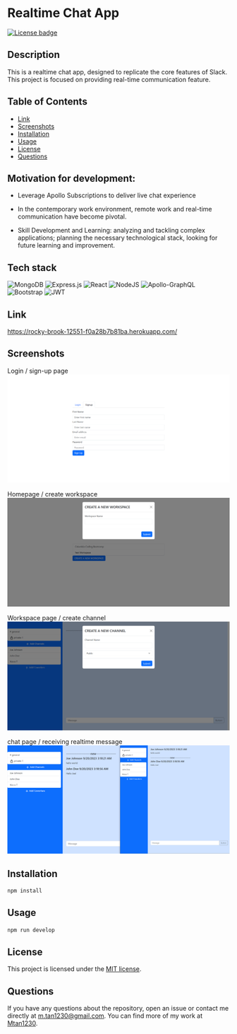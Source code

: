 # Realtime Chat App

[![License badge](https://img.shields.io/badge/liscense-MIT-blue)](./LICENSE) 

## Description

This is a realtime chat app, designed to replicate the core features of Slack. This project is focused on providing real-time communication feature.

## Table of Contents  
- [Link](#link)
- [Screenshots](#screenshots)
- [Installation](#installation)
- [Usage](#usage)
- [License](#license)
- [Questions](#questions)  

## Motivation for development: 

* Leverage Apollo Subscriptions to deliver live chat experience

* In the contemporary work environment, remote work and real-time communication have become pivotal. 

* Skill Development and Learning: analyzing and tackling complex applications; planning the necessary technological stack, looking for future learning and improvement.

## Tech stack

![MongoDB](https://img.shields.io/badge/MongoDB-%234ea94b.svg?style=for-the-badge&logo=mongodb&logoColor=white)
![Express.js](https://img.shields.io/badge/express.js-%23404d59.svg?style=for-the-badge&logo=express&logoColor=%2361DAFB)
![React](https://img.shields.io/badge/react-%2320232a.svg?style=for-the-badge&logo=react&logoColor=%2361DAFB)
![NodeJS](https://img.shields.io/badge/node.js-6DA55F?style=for-the-badge&logo=node.js&logoColor=white)
![Apollo-GraphQL](https://img.shields.io/badge/-ApolloGraphQL-311C87?style=for-the-badge&logo=apollo-graphql)
![Bootstrap](https://img.shields.io/badge/bootstrap-%238511FA.svg?style=for-the-badge&logo=bootstrap&logoColor=white)
![JWT](https://img.shields.io/badge/JWT-black?style=for-the-badge&logo=JSON%20web%20tokens)

## Link

https://rocky-brook-12551-f0a28b7b81ba.herokuapp.com/

## Screenshots

Login / sign-up page
![Login / sign-up page](Assets/login-signup.png)

Homepage / create workspace
![Homepage / create workspace](Assets/create-workspace.png)

Workspace page / create channel
![Workspace page / create channel](Assets/create-channel.png)

chat page / receiving realtime message
![chat page / receiving realtime message](Assets/chat.PNG)

## Installation  

```bash
npm install
```

## Usage  

```bash
npm run develop
``` 

## License  

This project is licensed under the [MIT license](LICENSE).  

## Questions  

If you have any questions about the repository, open an issue or contact me directly at [m.tan1230@gmail.com](mailto:m.tan1230@gmail.com). You can find more of my work at [Mtan1230](https://github.com/Mtan1230).

